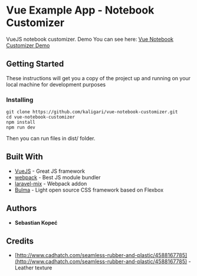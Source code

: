 # Vue Example App - Notebook Customizer

VueJS notebook customizer. Demo You can see here: [Vue Notebook Customizer Demo](http://kaligari.ki.usermd.net/vue-notebook-customizer/)

## Getting Started

These instructions will get you a copy of the project up and running on your local machine for development purposes

### Installing

```
git clone https://github.com/kaligari/vue-notebook-customizer.git
cd vue-notebook-customizer
npm install
npm run dev
```

Then you can run files in dist/ folder.

## Built With

* [VueJS](https://vuejs.org/) - Great JS framework
* [webpack](https://webpack.js.org/) - Best JS module bundler
* [laravel-mix](https://github.com/JeffreyWay/laravel-mix) - Webpack addon
* [Bulma](https://bulma.io) - Light open source CSS framework based on Flexbox

## Authors

* **Sebastian Kopeć**

## Credits

* [http://www.cadhatch.com/seamless-rubber-and-plastic/4588167785](http://www.cadhatch.com/seamless-rubber-and-plastic/4588167785) - Leather texture
